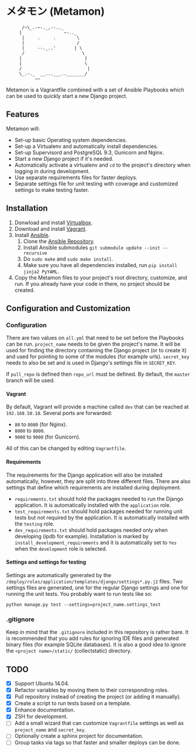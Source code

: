 メタモン (Metamon)
==================

```
      /~\_.-~-._,--.._
     |                ~-.._
      |     .     .        \
      |                    /
      |     --._..'       | \
      /                      \
     |                        |
     |                        \
     /                         |
     \_.-._  __...___.._______/
           ~~
```

Metamon is a Vagrantfile combined with a set of Ansible Playbooks which can be used to quickly start a new Django project.


Features
--------

Metamon will:
* Set-up basic Operating system dependencies.
* Set-up a Virtualenv and automatically install dependencies.
* Set-up Supervisord and PostgreSQL 9.3, Gunicorn and Nginx.
* Start a new Django project if it's needed.
* Automatically activate a virtualenv and `cd` to the project's directory when logging in during development.
* Use separate requirements files for faster deploys.
* Separate settings file for unit testing with coverage and customized settings to make testing faster.

Installation
------------
1. Donwload and install [Virtualbox](https://www.virtualbox.org/wiki/Downloads).
2. Download and install [Vagrant](https://www.vagrantup.com/downloads.html).
3. Install [Ansible](http://www.ansible.com/home).
   1. Clone the [Ansible Repository](https://github.com/ansible/ansible).
   2. Install Ansible submodules `git submodule update --init --recursive`
   3. Do `sudo make` and `sudo make install`.
   4. Make sure you have all dependencies installed, run `pip install jinja2 PyYAML`.
4. Copy the Metamon files to your project's root directory, customize, and run. If you already have your code in there, no project should be created.


Configuration and Customization
-------------------------------
### Configuration
There are two values on `all.yml` that need to be set before the Playbooks can be run. `project_name` needs to be given the project's name. It will be used for finding the directory containing the Django project (or to create it) and used for pointing to some of the modules (for example urls). `secret_key` needs to also be set and is used in Django's settings file in `SECRET_KEY`.

If `pull_repo` is defined then `repo_url` must be defined. By default, the `master` branch will be used.

#### Vagrant
By default, Vagrant will provide a machine called `dev` that can be reached at `192.168.50.10`. Several ports are forwarded:
* `80` to `8080` (for Nginx).
* `8000` to `8000`.
* `9000` to `9000` (for Gunicorn).

All of this can be changed by editing `Vagrantfile`.

#### Requirements
The requirements for the Django application will also be installed automatically, however, they are split into three different files. There are also settings that define which requirements are installed during deployment.
* `requirements.txt` should hold the packages needed to run the Django application. It is automatically installed with the `application` role.
* `test_requirements.txt` should hold packages needed for running unit tests but not required by the application. It is automatically installed with the `testing` role.
* `dev_requirements.txt` should hold packages needed only when developing (ipdb for example). Installation is marked by `install_development_requirements` and it is automatically set to `Yes` when the `development` role is selected.

#### Settings and settings for testing
Settings are automatically generated by the `/deploy/roles/application/templates/django/settings*.py.j2` files. Two settings files are generated, one for the regular Django settings and one for running the unit tests. You probably want to run tests like so:

`python manage.py test --settings=project_name.settings_test`

### .gitignore
Keep in mind that the `.gitignore` included in this repository is rather bare. It is recommended that you add rules for ignoring IDE files and generated binary files (for example SQLite databases). It is also a good idea to ignore the `<project name>/static/` (collectstatic) directory.

TODO
----

- [x] Support Ubuntu 14.04.
- [x] Refactor variables by moving them to their corresponding roles.
- [x] Pull repository instead of creating the project (or adding it manually).
- [x] Create a script to run tests based on a template.
- [x] Enhance documentation.
- [x] ZSH for development.
- [ ] Add a small wizard that can customize `Vagrantfile` settings as well as `project_name` and `secret_key`.
- [ ] Optionally create a sphinx project for documentation.
- [ ] Group tasks via tags so that faster and smaller deploys can be done.
